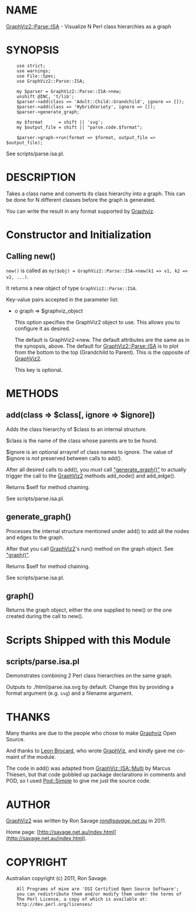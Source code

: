 # NAME

[GraphViz2::Parse::ISA](https://metacpan.org/pod/GraphViz2::Parse::ISA) - Visualize N Perl class hierarchies as a graph

# SYNOPSIS

        use strict;
        use warnings;
        use File::Spec;
        use GraphViz2::Parse::ISA;

        my $parser = GraphViz2::Parse::ISA->new;
        unshift @INC, 't/lib';
        $parser->add(class => 'Adult::Child::Grandchild', ignore => []);
        $parser->add(class => 'HybridVariety', ignore => []);
        $parser->generate_graph;

        my $format      = shift || 'svg';
        my $output_file = shift || "parse.code.$format";

        $parser->graph->run(format => $format, output_file => $output_file);

See scripts/parse.isa.pl.

# DESCRIPTION

Takes a class name and converts its class hierarchy into a graph. This can be done for N different classes before the graph is generated.

You can write the result in any format supported by [Graphviz](http://www.graphviz.org/).

# Constructor and Initialization

## Calling new()

`new()` is called as `my($obj) = GraphViz2::Parse::ISA->new(k1 => v1, k2 => v2, ...)`.

It returns a new object of type `GraphViz2::Parse::ISA`.

Key-value pairs accepted in the parameter list:

- o graph => $graphviz\_object

    This option specifies the GraphViz2 object to use. This allows you to configure it as desired.

    The default is GraphViz2->new. The default attributes are the same as
    in the synopsis, above.
    The default for [GraphViz2::Parse::ISA](https://metacpan.org/pod/GraphViz2::Parse::ISA) is to plot from the bottom to
    the top (Grandchild to Parent).  This is the opposite of [GraphViz2](https://metacpan.org/pod/GraphViz2).

    This key is optional.

# METHODS

## add(class => $class\[, ignore => $ignore\])

Adds the class hierarchy of $class to an internal structure.

$class is the name of the class whose parents are to be found.

$ignore is an optional arrayref of class names to ignore. The value of $ignore is _not_ preserved between calls to add().

After all desired calls to add(), you _must_ call ["generate\_graph()"](#generate_graph) to actually trigger the call to the [GraphViz2](https://metacpan.org/pod/GraphViz2) methods add\_node() and add\_edge().

Returns $self for method chaining.

See scripts/parse.isa.pl.

## generate\_graph()

Processes the internal structure mentioned under add() to add all the nodes and edges to the graph.

After that you call [GraphViz2](https://metacpan.org/pod/GraphViz2)'s run() method on the graph object. See ["graph()"](#graph).

Returns $self for method chaining.

See scripts/parse.isa.pl.

## graph()

Returns the graph object, either the one supplied to new() or the one created during the call to new().

# Scripts Shipped with this Module

## scripts/parse.isa.pl

Demonstrates combining 2 Perl class hierarchies on the same graph.

Outputs to ./html/parse.isa.svg by default. Change this by providing a
format argument (e.g. `svg`) and a filename argument.

# THANKS

Many thanks are due to the people who chose to make [Graphviz](http://www.graphviz.org/) Open Source.

And thanks to [Leon Brocard](http://search.cpan.org/~lbrocard/), who wrote [GraphViz](https://metacpan.org/pod/GraphViz), and kindly gave me co-maint of the module.

The code in add() was adapted from [GraphViz::ISA::Multi](https://metacpan.org/pod/GraphViz::ISA::Multi) by Marcus Thiesen, but that code gobbled up package declarations
in comments and POD, so I used [Pod::Simple](https://metacpan.org/pod/Pod::Simple) to give me just the source code.

# AUTHOR

[GraphViz2](https://metacpan.org/pod/GraphViz2) was written by Ron Savage _<ron@savage.net.au>_ in 2011.

Home page: [http://savage.net.au/index.html](http://savage.net.au/index.html).

# COPYRIGHT

Australian copyright (c) 2011, Ron Savage.

        All Programs of mine are 'OSI Certified Open Source Software';
        you can redistribute them and/or modify them under the terms of
        The Perl License, a copy of which is available at:
        http://dev.perl.org/licenses/
